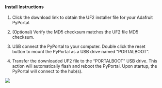 #### Install Instructions

1. Click the download link to obtain the UF2 installer file for your Adafruit PyPortal.

2. (Optional) Verify the MD5 checksum matches the UF2 file MD5 checksum.

3. USB connect the PyPortal to your computer.  Double click the reset button to mount the PyPortal as a USB drive named "PORTALBOOT”.

4. Transfer the downloaded UF2 file to the “PORTALBOOT” USB drive. This action will automatically flash and reboot the PyPortal. Upon startup, the PyPortal will connect to the hub(s).

![](docs/images/portalboot-install.png)
